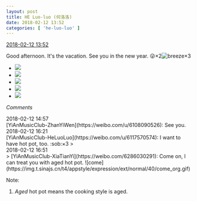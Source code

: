 ```yaml
---
layout: post
title: HE Luo-luo (何洛洛)
date: 2018-02-12 13:52
categories: [ 'he-luo-luo' ]
---
```


<div class="weibo-info">
  <a href="https://weibo.com/6117570574/G2LESkOce">2018-02-12 13:52</a>
</div>

Good afternoon. It's the vacation. See you in the new year. :stuck_out_tongue_winking_eye:×2![breeze](https://img.t.sinajs.cn/t4/appstyle/expression/ext/normal/a5/wind_org.gif)×3

<!-- more -->

<ul class="weibo-pic-list-2">
  <li class="weibo-pic">
    <a href="https://wx2.sinaimg.cn/mw690/006G0Hz8ly1fodm5u8ytnj31o02yonpi.jpg"><img src="https://wx2.sinaimg.cn/thumb150/006G0Hz8ly1fodm5u8ytnj31o02yonpi.jpg"/></a>
  </li>
  <li class="weibo-pic">
    <a href="https://wx2.sinaimg.cn/mw690/006G0Hz8ly1fodm9g77c9j31o02yo7wm.jpg"><img src="https://wx2.sinaimg.cn/thumb150/006G0Hz8ly1fodm9g77c9j31o02yo7wm.jpg"/></a>
  </li>
  <li class="weibo-pic">
    <a href="https://wx2.sinaimg.cn/mw690/006G0Hz8ly1fodma0tv7wj32yo1o0kjq.jpg"><img src="https://wx2.sinaimg.cn/thumb150/006G0Hz8ly1fodma0tv7wj32yo1o0kjq.jpg"/></a>
  </li>
  <li class="weibo-pic">
    <a href="https://wx1.sinaimg.cn/mw690/006G0Hz8ly1fodm5j9z92j32yo1o07wm.jpg"><img src="https://wx1.sinaimg.cn/thumb150/006G0Hz8ly1fodm5j9z92j32yo1o07wm.jpg"/></a>
  </li>
  <li class="weibo-pic">
    <a href="https://wx2.sinaimg.cn/mw690/006G0Hz8ly1fodma9osymj32yo1o04qv.jpg"><img src="https://wx2.sinaimg.cn/thumb150/006G0Hz8ly1fodma9osymj32yo1o04qv.jpg"/></a>
  </li>
</ul>

*Comments*

<div class="weibo-info">2018-02-12 14:57</div>
[YiAnMusicClub-ZhanYiWen](https://weibo.com/u/6108090526): See you.

<div class="weibo-info">2018-02-12 16:21</div>
[YiAnMusicClub-HeLuoLuo](https://weibo.com/u/6117570574): I want to have hot pot, too. :sob:×3
> <div class="weibo-info">2018-02-12 16:51</div>
> [YiAnMusicClub-XiaTianYi](https://weibo.com/6286030291): Come on, I can treat you with aged hot pot. ![come](https://img.t.sinajs.cn/t4/appstyle/expression/ext/normal/40/come_org.gif)

Note:
1. *Aged* hot pot means the cooking style is aged.
